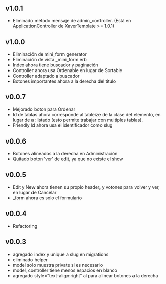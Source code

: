 ## v1.0.1
* Eliminado método mensaje de admin_controller. (Está en ApplicationController de XaverTemplate >= 1.0.1)

## v1.0.0
* Eliminación de mini_form generator
* Eliminación de vista _mini_form.erb
* Index ahora tiene buscador y paginación
* Controller ahora usa Ordenable en lugar de Sortable
* Controller adaptado a buscador
* Botones importantes ahora a la derecha del titulo

## v0.0.7
* Mejorado boton para Ordenar
* Id de tablas ahora corresponde al tableize de la clase del elemento, en lugar de a :listado (esto permite trabajar con multiples tablas).
* Friendly Id ahora usa el identificador como slug

## v0.0.6
* Botones alineados a la derecha en Administración
* Quitado boton 'ver' de edit, ya que no existe el show

## v0.0.5
* Edit y New ahora tienen su propio header, y votones para volver y ver, en lugar de Cancelar 
* _form ahora es solo el formulario

## v0.0.4
* Refactoring

## v0.0.3
* agregado index y unique a slug en migrations
* eliminado helper
* model solo muestra private si es necesario
* model, controller tiene menos espacios en blanco
* agregado style="text-align:right" al <td> para alinear botones a la derecha
